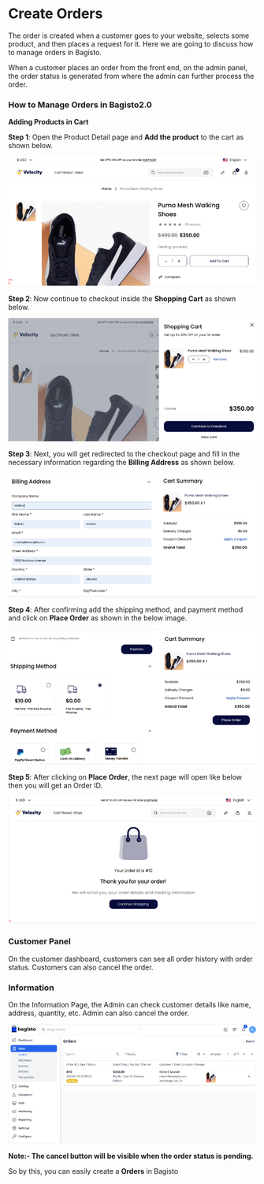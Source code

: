# Create Orders

The order is created when a customer goes to your website, selects some product, and then places a request for it. Here we are going to discuss how to manage orders in Bagisto.

When a customer places an order from the front end, on the admin panel, the order status is generated from where the admin can further process the order.

### How to Manage Orders in Bagisto2.0

**Adding Products in Cart**

**Step 1**: Open the Product Detail page and **Add the product** to the cart as shown below.

 ![Cart](../../assets/2.0/images/orders/cart.png)

**Step 2**: Now continue to checkout inside the **Shopping Cart** as shown below.

 ![Shopping Cart](../../assets/2.0/images/orders/shoppingCart.png)

**Step 3**: Next, you will get redirected to the checkout page and fill in the necessary information regarding the **Billing Address** as shown below.

 ![Billing Address](../../assets/2.0/images/orders/billingAddress.png)

**Step 4**: After confirming add the shipping method, and payment method and click on **Place Order** as shown in the below image.

 ![Cart Summary](../../assets/2.0/images/orders/cartSummary.png)

**Step 5**: After clicking on **Place Order**, the next page will open like below then you will get an Order ID.

 ![Order ID](../../assets/2.0/images/orders/orderID.png)

### Customer Panel

On the customer dashboard, customers can see all order history with order status. Customers can also cancel the order.

### Information

On the Information Page, the Admin can check customer details like name, address, quantity, etc. Admin can also cancel the order.

 ![Order Info](../../assets/2.0/images/orders/orderInfo.png)

**Note:- The cancel button will be visible when the order status is pending.** 

So by this, you can easily create a **Orders** in Bagisto